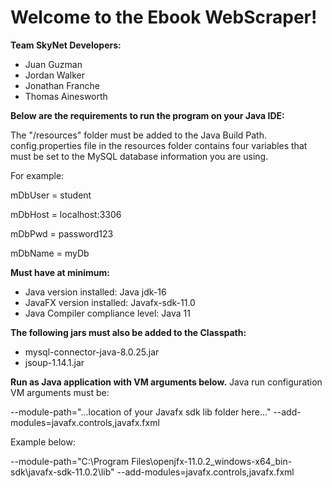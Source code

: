 # Welcome to the Ebook WebScraper!

**Team SkyNet Developers:**
- Juan Guzman
- Jordan Walker
- Jonathan Franche
- Thomas Ainesworth

**Below are the requirements to run the program on your Java IDE:**

The "/resources" folder must be added to the Java Build Path.
config.properties file in the resources folder contains four variables that must be set to the MySQL database
information you are using.

For example:

mDbUser = student

mDbHost = localhost:3306

mDbPwd = password123

mDbName = myDb


**Must have at minimum:**
- Java version installed: Java jdk-16
- JavaFX version installed: Javafx-sdk-11.0
- Java Compiler compliance level: Java 11

**The following jars must also be added to the Classpath:**
- mysql-connector-java-8.0.25.jar
- jsoup-1.14.1.jar

**Run as Java application with VM arguments below.**
Java run configuration VM arguments must be:

--module-path="...location of your Javafx sdk lib folder here..."
--add-modules=javafx.controls,javafx.fxml

Example below:

--module-path="C:\Program Files\openjfx-11.0.2_windows-x64_bin-sdk\javafx-sdk-11.0.2\lib"
--add-modules=javafx.controls,javafx.fxml
